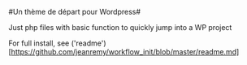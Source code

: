 #Un thème de départ pour Wordpress#

Just php files with basic function to quickly jump into a WP project

For full install, see ('readme')[https://github.com/jeanremy/workflow_init/blob/master/readme.md]

